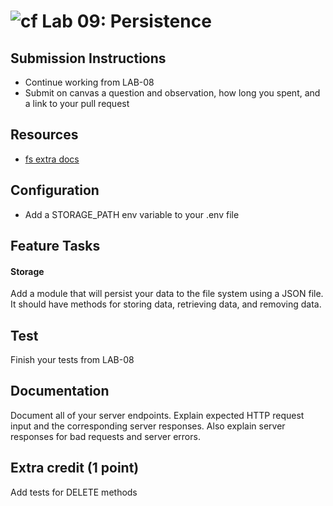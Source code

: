 ![cf](https://i.imgur.com/7v5ASc8.png) Lab 09: Persistence
======

## Submission Instructions
* Continue working from LAB-08
* Submit on canvas a question and observation, how long you spent, and a link to your pull request

## Resources
* [fs extra docs](https://github.com/jprichardson/node-fs-extra)

## Configuration 
* Add a STORAGE_PATH env variable to your .env file

## Feature Tasks  
#### Storage 
Add a module that will persist your data to the file system using a JSON file. It should have methods for storing data, retrieving data, and removing data.

## Test
Finish your tests from LAB-08

## Documentation
Document all of your server endpoints. Explain expected HTTP request input and the corresponding server responses. Also explain server responses for bad requests and server errors.

## Extra credit (1 point)
Add tests for DELETE methods
